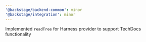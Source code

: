 ```yaml
---
'@backstage/backend-common': minor
'@backstage/integration': minor
---
```


Implemented `readTree` for Harness provider to support TechDocs functionality
